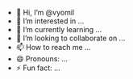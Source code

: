 - 👋 Hi, I’m @vyomil
- 👀 I’m interested in ...
- 🌱 I’m currently learning ...
- 💞️ I’m looking to collaborate on ...
- 📫 How to reach me ...
- 😄 Pronouns: ...
- ⚡ Fun fact: ...

<!---
vyomil/vyomil is a ✨ special ✨ repository because its `README.md` (this file) appears on your GitHub profile.
You can click the Preview link to take a look at your changes.
--->
